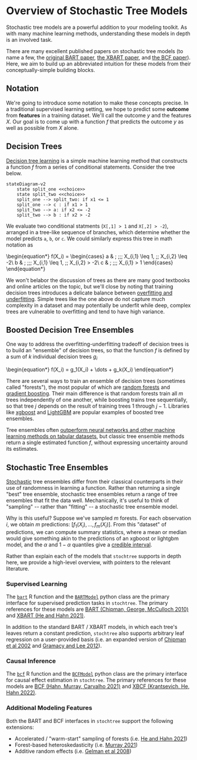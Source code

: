 # Overview of Stochastic Tree Models

Stochastic tree models are a powerful addition to your modeling toolkit.
As with many machine learning methods, understanding these models in depth is an involved task.

There are many excellent published papers on stochastic tree models 
(to name a few, the [original BART paper](https://projecteuclid.org/journals/annals-of-applied-statistics/volume-4/issue-1/BART-Bayesian-additive-regression-trees/10.1214/09-AOAS285.full), 
[the XBART paper](https://www.tandfonline.com/doi/full/10.1080/01621459.2021.1942012), 
and [the BCF paper](https://projecteuclid.org/journals/bayesian-analysis/volume-15/issue-3/Bayesian-Regression-Tree-Models-for-Causal-Inference--Regularization-Confounding/10.1214/19-BA1195.full)). 
Here, we aim to build up an abbreviated intuition for these models from their conceptually-simple building blocks.

## Notation

We're going to introduce some notation to make these concepts precise.
In a traditional supervised learning setting, we hope to predict some **outcome** from **features** in a training dataset.
We'll call the outcome $y$ and the features $X$.
Our goal is to come up with a function $f$ that predicts the outcome $y$ as well as possible from $X$ alone. 

## Decision Trees

[Decision tree learning](https://en.wikipedia.org/wiki/Decision_tree_learning) is a simple machine learning method that 
constructs a function $f$ from a series of conditional statements. Consider the tree below.

```mermaid
stateDiagram-v2
    state split_one <<choice>>
    state split_two <<choice>>
    split_one --> split_two: if x1 <= 1
    split_one --> c : if x1 > 1
    split_two --> a: if x2 <= -2
    split_two --> b : if x2 > -2
```

We evaluate two conditional statments (`X[,1] > 1` and `X[,2] > -2`), arranged in a tree-like sequence of branches, 
which determine whether the model predicts `a`, `b`, or `c`. We could similarly express this tree in math notation as 

\begin{equation*}
f(X_i) = \begin{cases}
a & ; \;\;\; X_{i,1} \leq 1, \;\; X_{i,2} \leq -2\\
b & ; \;\;\; X_{i,1} \leq 1, \;\; X_{i,2} > -2\\
c & ; \;\;\; X_{i,1} > 1
\end{cases}
\end{equation*}

We won't belabor the discussion of trees as there are many good textbooks and online articles on the topic, 
but we'll close by noting that training decision trees introduces a delicate balance between 
[overfitting and underfitting](https://en.wikipedia.org/wiki/Overfitting). 
Simple trees like the one above do not capture much complexity in a dataset and may potentially be underfit 
while deep, complex trees are vulnerable to overfitting and tend to have high variance.

## Boosted Decision Tree Ensembles

One way to address the overfitting-underfitting tradeoff of decision trees is to build an "ensemble" of decision 
trees, so that the function $f$ is defined by a sum of $k$ individual decision trees $g_i$

\begin{equation*}
f(X_i) = g_1(X_i) + \dots + g_k(X_i)
\end{equation*}

There are several ways to train an ensemble of decision trees (sometimes called "forests"), the most popular of which are [random forests](https://en.wikipedia.org/wiki/Random_forest) and 
[gradient boosting](https://en.wikipedia.org/wiki/Gradient_boosting). Their main difference is that random forests train 
all $m$ trees independently of one another, while boosting trains tree sequentially, so that tree $j$ depends on the result of training trees 1 through $j-1$.
Libraries like [xgboost](https://xgboost.readthedocs.io/en/stable/) and [LightGBM](https://lightgbm.readthedocs.io/en/latest/) are popular examples of boosted tree ensembles.

Tree ensembles often [outperform neural networks and other machine learning methods on tabular datasets](https://arxiv.org/abs/2207.08815), 
but classic tree ensemble methods return a single estimated function $f$, without expressing uncertainty around its estimates.

## Stochastic Tree Ensembles

[Stochastic](https://en.wikipedia.org/wiki/Stochastic) tree ensembles differ from their classical counterparts in their use of randomness in learning a function. 
Rather than returning a single "best" tree ensemble, stochastic tree ensembles return a range of tree ensembles that fit the data well.
Mechanically, it's useful to think of "sampling" -- rather than "fitting" -- a stochastic tree ensemble model.

Why is this useful? Suppose we've sampled $m$ forests. For each observation $i$, we obtain $m$ predictions: $[f_1(X_i), \dots, f_m(X_i)]$. 
From this "dataset" of predictions, we can compute summary statistics, where a mean or median would give something akin to the predictions of an xgboost or lightgbm model, 
and the $\alpha$ and $1-\alpha$ quantiles give a [credible interval](https://en.wikipedia.org/wiki/Credible_interval).

Rather than explain each of the models that `stochtree` supports in depth here, we provide a high-level overview, with pointers to the relevant literature.

### Supervised Learning

The [`bart`](R_docs/pkgdown/reference/bart.html) R function and the [`BARTModel`](python_docs/api/bart.md) python class are the primary interface for supervised 
prediction tasks in `stochtree`. The primary references for these models are 
[BART (Chipman, George, McCulloch 2010)](https://projecteuclid.org/journals/annals-of-applied-statistics/volume-4/issue-1/BART-Bayesian-additive-regression-trees/10.1214/09-AOAS285.full) and 
[XBART (He and Hahn 2021)](https://www.tandfonline.com/doi/full/10.1080/01621459.2021.1942012).

In addition to the standard BART / XBART models, in which each tree's leaves return a constant prediction, `stochtree` also supports 
arbitrary leaf regression on a user-provided basis (i.e. an expanded version of [Chipman et al 2002](https://link.springer.com/article/10.1023/A:1013916107446) and [Gramacy and Lee 2012](https://www.tandfonline.com/doi/abs/10.1198/016214508000000689)).

### Causal Inference

The [`bcf`](R_docs/pkgdown/reference/bcf.html) R function and the [`BCFModel`](python_docs/api/bcf.md) python class are the primary interface for causal effect 
estimation in `stochtree`. The primary references for these models are 
[BCF (Hahn, Murray, Carvalho 2021)](https://projecteuclid.org/journals/bayesian-analysis/volume-15/issue-3/Bayesian-Regression-Tree-Models-for-Causal-Inference--Regularization-Confounding/10.1214/19-BA1195.full) and 
[XBCF (Krantsevich, He, Hahn 2022)](https://arxiv.org/abs/2209.06998).

### Additional Modeling Features

Both the BART and BCF interfaces in `stochtree` support the following extensions:

* Accelerated / "warm-start" sampling of forests (i.e. [He and Hahn 2021](https://www.tandfonline.com/doi/full/10.1080/01621459.2021.1942012))
* Forest-based heteroskedasticity (i.e. [Murray 2021](https://www.tandfonline.com/doi/abs/10.1080/01621459.2020.1813587))
* Additive random effects (i.e. [Gelman et al 2008](https://www.tandfonline.com/doi/abs/10.1198/106186008X287337))
